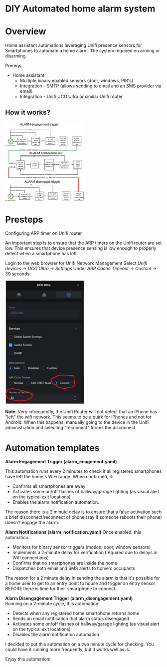 # DIY Automated home alarm system

# Overview

Home assistant automations leveraging Unifi presence sensors for Smartphones to automate a home alarm.
The system required no arming or disarming. 

Prereqs:
* Home assistant 
	* Multiple binary enabled sensors (door, windows, PIR's)
	* Integration - SMTP (allows sending to email and an SMS provider via email)
	* Integration - Unifi UCG Ultra or similar Unifi router

## How it works?

<img src="https://github.com/8BitVino/homealarm/blob/main/alarmflowdiagram.jpg" alt="Flow diagram" style="width: 50%; height: auto;">

# Presteps 
Configuring ARP timer on Unifi router

An important step is to ensure that the ARP timers on the Unifi router are set low. This ensures that device presence sensing is low enough to properly detect when a smartphone has left.

Login to the web browser for Unifi Network Management
Select *Unifi devices* -> *UCG Ultra* -> *Settings*
Under *ARP Cache Timeout* -> *Custom* -> 30 seconds

<img src="https://github.com/8BitVino/homealarm/blob/main/alarmunifisettings.jpg" alt="Unifi ARP settings" style="width: 50%; height: auto;">

**Note**:  Very infrequently, the Unifi Router will not detect that an iPhone has "left" the wifi network. This seems to be a quirk for iPhones and not for Android. When this happens, manually going to the device in the Unifi administration and selecting "reconnect" forces the disconnect.


# Automation templates  
**Alarm Engagement Trigger (alarm_enagement.yaml)**

This automation runs every 2 minutes to check if all registered smartphones have left the home's WiFi range. When confirmed, it:

- Confirms all smartphones are away
- Activates some on/off flashes of hallway/garage lighting (as visual alert on the typical exit locations)
- Enables the alarm notification automation.

The reason there is a 2 minute delay is to ensure that a false activation such a brief disconnect/reconnect of phone (say if someone reboots their phone) doesn't engage the alarm.

**Alarm Notifications (alarm_notification.yaml)**
Once enabled, this automation:

- Monitors for binary sensor triggers (motion, door, window sensors)
- Implements a 2-minute delay for verification (required due to delays in Wifi connections)
- Confirms that no smartphones are inside the home
- Dispatches both email and SMS alerts to home's occupants

The reason for a 2 minute delay in sending the alarm is that it's possible for a home user to get to an entry point to house and trigger an entry sensor BEFORE there is time for their smartphone to connect.

**Alarm Disengagement Trigger (alarm_disengagement.yaml)**  
Running on a 2-minute cycle, this automation:

- Detects when any registered home smartphone returns home
- Sends an  email notification that alarm status disengaged
-  Activates some on/off flashes of hallway/garage lighting (as visual alert on the typical exit locations)
- Disables the alarm notification automation.

I decided to put this automation on a two minute cycle for checking. You could have it running more frequently, but it works well as is.

Enjoy this automation!
